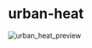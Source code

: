 # urban-heat

![urban_heat_preview](https://github.com/damienallen/urban-heat/assets/17518047/7dcb5907-e10d-43dc-a36d-c32a99e6b441)
